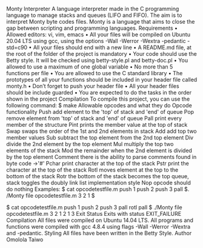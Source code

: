 Monty Interpreter
A language interpreter made in the C programming language to manage stacks and queues (LIFO and FIFO). The aim is to interpret Monty byte codes files. Monty is a language that aims to close the gap between scripting and programming languages.
Requirements
•	Allowed editors: vi, vim, emacs
•	All your files will be compiled on Ubuntu 20.04 LTS using gcc, using the options -Wall -Werror -Wextra -pedantic -std=c90
•	All your files should end with a new line
•	A README.md file, at the root of the folder of the project is mandatory
•	Your code should use the Betty style. It will be checked using betty-style.pl and betty-doc.pl
•	You allowed to use a maximum of one global variable
•	No more than 5 functions per file
•	You are allowed to use the C standard library
•	The prototypes of all your functions should be included in your header file called monty.h
•	Don’t forget to push your header file
•	All your header files should be include guarded
•	You are expected to do the tasks in the order shown in the project
Compilation
To compile this project, you can use the following command:
$ make
Allowable opcodes and what they do
Opcode	functionality
Push	add element to the 'top' of stack and 'end' of queue
Pop	remove element from 'top' of stack and 'end' of queue
Pall	print every member of the structure
Pint	prints the member value at the top of stack
Swap	swaps the order of the 1st and 2nd elements in stack
Add	add top two member values
Sub	subtract the top element from the 2nd top element
Div	divide the 2nd element by the top element
Mul	multiply the top two elements of the stack
Mod	the remainder when the 2nd element is divided by the top element
Comment	there is the ability to parse comments found in byte code ->'#'
Pchar	print character at the top of the stack
Pstr	print the character at the top of the stack
Rotl	moves element at the top to the bottom of the stack
Rotr	the bottom of the stack becomes the top
queue, stack	toggles the doubly link list implementation style
Nop	opcode should do nothing
Examples: $ cat opcodetestfile.m
push 1
push 2
push 3
pall
$. /Monty file opcodetestfile.m
3
2
1
$

$ cat opcodetestfile.m
push 1
push 2
push 3
pall
rotl
pall
$ ./Monty file opcodetestfile.m
3
2
1
2
1
3
Exit Status
Exits with status EXIT_FAILURE
Compilation
All files were compiled on Ubuntu 14.04 LTS.
All programs and functions were compiled with gcc 4.8.4 using flags -Wall -Werror -Wextra and -pedantic.
Styling
All files have been written in the Betty Style.
Author    Omolola Taiwo


